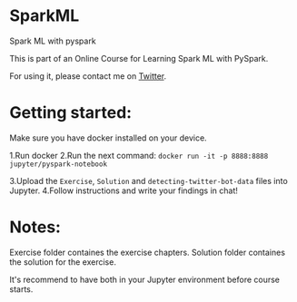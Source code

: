 # SparkML
Spark ML with pyspark

This is part of an Online Course for Learning Spark ML with PySpark.


For using it, please contact me on [Twitter](https://twitter.com/AdiPolak).

# Getting started:
Make sure you have docker installed on your device.

1.Run docker
2.Run the next command:
`docker run -it -p 8888:8888 jupyter/pyspark-notebook`

3.Upload the `Exercise`, `Solution` and `detecting-twitter-bot-data` files into Jupyter.
4.Follow instructions and write your findings in chat! 


# Notes:
Exercise folder containes the exercise chapters.
Solution folder containes the solution for the exercise.

It's recommend to have both in your Jupyter environment before course starts.
